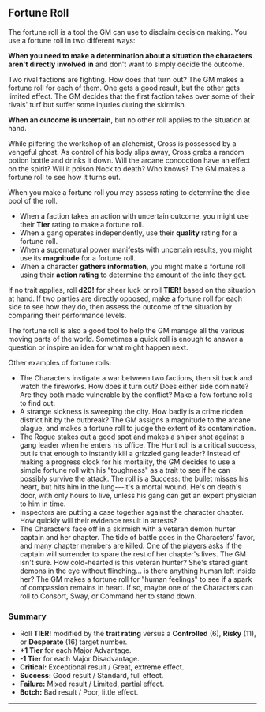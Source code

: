## Fortune Roll

The fortune roll is a tool the GM can use to disclaim decision making. You use a fortune roll in two different ways:

**When you need to make a determination about a situation the characters aren't directly involved in** and don't want to simply decide the outcome.

Two rival factions are fighting. How does that turn out? The GM makes a fortune roll for each of them. One gets a good result, but the other gets limited effect. The GM decides that the first faction takes over some of their rivals' turf but suffer some injuries during the skirmish.

**When an outcome is uncertain**, but no other roll applies to the situation at hand.

While pilfering the workshop of an alchemist, Cross is possessed by a vengeful ghost. As control of his body slips away, Cross grabs a random potion bottle and drinks it down. Will the arcane concoction have an effect on the spirit? Will it poison Nock to death? Who knows? The GM makes a fortune roll to see how it turns out.

When you make a fortune roll you may assess rating to determine the dice pool of the roll.

* When a faction takes an action with uncertain outcome, you might use their **Tier** rating to make a fortune roll.
* When a gang operates independently, use their **quality** rating for a fortune roll.
* When a supernatural power manifests with uncertain results, you might use its **magnitude** for a fortune roll.
* When a character **gathers information**, you might make a fortune roll using their **action rating** to determine the amount of the info they get.

If no trait applies, roll **d20!** for sheer luck or roll **TIER!** based on the situation at hand. If two parties are directly opposed, make a fortune roll for each side to see how they do, then assess the outcome of the situation by comparing their performance levels.

The fortune roll is also a good tool to help the GM manage all the various moving parts of the world. Sometimes a quick roll is enough to answer a question or inspire an idea for what might happen next.

Other examples of fortune rolls:

* The Characters instigate a war between two factions, then sit back and watch the fireworks. How does it turn out? Does either side dominate? Are they both made vulnerable by the conflict? Make a few fortune rolls to find out.
* A strange sickness is sweeping the city. How badly is a crime ridden district hit by the outbreak? The GM assigns a magnitude to the arcane plague, and makes a fortune roll to judge the extent of its contamination.
* The Rogue stakes out a good spot and makes a sniper shot against a gang leader when he enters his office. The Hunt roll is a critical success, but is that enough to instantly kill a grizzled gang leader? Instead of making a progress clock for his mortality, the GM decides to use a simple fortune roll with his "toughness" as a trait to see if he can possibly survive the attack. The roll is a Success: the bullet misses his heart, but hits him in the lung---it's a mortal wound. He's on death's door, with only hours to live, unless his gang can get an expert physician to him in time.
* Inspectors are putting a case together against the character chapter. How quickly will their evidence result in arrests?
* The Characters face off in a skirmish with a veteran demon hunter captain and her chapter. The tide of battle goes in the Characters' favor, and many chapter members are killed. One of the players asks if the captain will surrender to spare the rest of her chapter's lives. The GM isn't sure. How cold-hearted is this veteran hunter? She's stared giant demons in the eye without flinching... is there anything human left inside her? The GM makes a fortune roll for "human feelings" to see if a spark of compassion remains in heart. If so, maybe one of the Characters can roll to Consort, Sway, or Command her to stand down.

### Summary

* Roll **TIER!** modified by the **trait rating** versus a **Controlled** (6), **Risky** (11), or **Desperate** (16) target number.
* **+1 Tier** for each Major Advantage.
* **-1 Tier** for each Major Disadvantage.
* **Critical:** Exceptional result / Great, extreme effect.
* **Success:** Good result / Standard, full effect.
* **Failure:** Mixed result / Limited, partial  effect.
* **Botch:** Bad result / Poor, little effect.

* * * * * * * * * * * * * * * * * * * * * * * * * * * * * * * * * * * * * * * *
